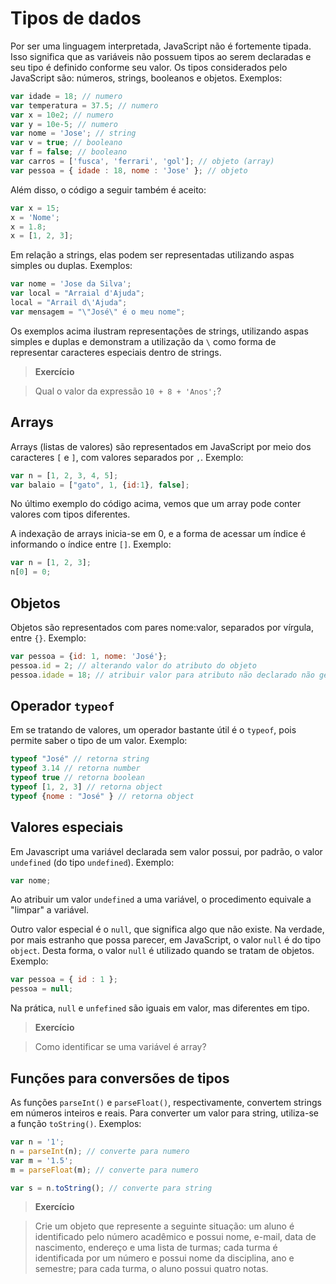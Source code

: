 # Tipos de dados

Por ser uma linguagem interpretada, JavaScript não é fortemente tipada. Isso significa que as variáveis não possuem tipos ao serem declaradas e seu tipo é definido conforme seu valor. Os tipos considerados pelo JavaScript são: números, strings,  booleanos e objetos. Exemplos:

```javascript
var idade = 18; // numero
var temperatura = 37.5; // numero
var x = 10e2; // numero
var y = 10e-5; // numero
var nome = 'Jose'; // string
var v = true; // booleano
var f = false; // booleano
var carros = ['fusca', 'ferrari', 'gol']; // objeto (array)
var pessoa = { idade : 18, nome : 'Jose' }; // objeto
```

Além disso, o código a seguir também é aceito:

```javascript
var x = 15;
x = 'Nome';
x = 1.8;
x = [1, 2, 3];
```

Em relação a strings, elas podem ser representadas utilizando aspas simples ou duplas. Exemplos:

```javascript
var nome = 'Jose da Silva';
var local = "Arraial d'Ajuda";
local = "Arrail d\'Ajuda";
var mensagem = "\"José\" é o meu nome";
```

Os exemplos acima ilustram representações de strings, utilizando aspas simples e duplas e demonstram a utilização da `\` como forma de representar caracteres especiais dentro de strings.

> **Exercício**

> Qual o valor da expressão `10 + 8 + 'Anos';`?


## Arrays

Arrays (listas de valores) são representados em JavaScript por meio dos caracteres `[` e `]`, com valores separados por `,`. Exemplo:

```javascript
var n = [1, 2, 3, 4, 5];
var balaio = ["gato", 1, {id:1}, false];
```

No último exemplo do código acima, vemos que um array pode conter valores com tipos diferentes.

A indexação de arrays inicia-se em 0, e a forma de acessar um índice é informando o índice entre `[]`. Exemplo:

```javascript
var n = [1, 2, 3];
n[0] = 0;
```

## Objetos

Objetos são representados com pares nome:valor, separados por vírgula, entre `{}`. Exemplo:

```javascript
var pessoa = {id: 1, nome: 'José'};
pessoa.id = 2; // alterando valor do atributo do objeto
pessoa.idade = 18; // atribuir valor para atributo não declarado não gera erro e criará o atributo no objeto
```

## Operador `typeof`

Em se tratando de valores, um operador bastante útil é o `typeof`, pois permite saber o tipo de um valor. Exemplo:

```javascript
typeof "José" // retorna string
typeof 3.14 // retorna number
typeof true // retorna boolean
typeof [1, 2, 3] // retorna object
typeof {nome : "José" } // retorna object
```

## Valores especiais

Em Javascript uma variável declarada sem valor possui, por padrão, o valor `undefined` (do tipo `undefined`). Exemplo:

```javascript
var nome;
```

Ao atribuir um valor `undefined` a uma variável, o procedimento equivale a "limpar" a variável.

Outro valor especial é o `null`, que significa algo que não existe. Na verdade, por mais estranho que possa parecer, em JavaScript, o valor `null` é do tipo `object`. Desta forma, o valor `null` é utilizado quando se tratam de objetos. Exemplo:

```javascript
var pessoa = { id : 1 };
pessoa = null;
```

Na prática, `null` e `unfefined` são iguais em valor, mas diferentes em tipo.

> **Exercício**

> Como identificar se uma variável é array?

## Funções para conversões de tipos

As funções `parseInt()` e `parseFloat()`, respectivamente, convertem strings em números inteiros e reais. Para converter um valor para string, utiliza-se a função `toString()`. Exemplos:

```javascript
var n = '1';
n = parseInt(n); // converte para numero
var m = '1.5';
m = parseFloat(m); // converte para numero

var s = n.toString(); // converte para string
```

> **Exercício**

> Crie um objeto que represente a seguinte situação: um aluno é identificado pelo número acadêmico e possui nome, e-mail, data de nascimento, endereço e uma lista de turmas; cada turma é identificada por um número e possui nome da disciplina, ano e semestre; para cada turma, o aluno possui quatro notas.
